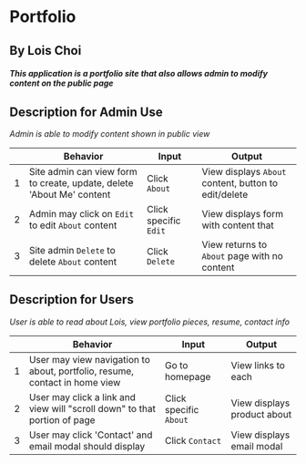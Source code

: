 # Portfolio

## By Lois Choi

#### _This application is a portfolio site that also allows admin to modify content on the public page_


## Description for Admin Use

_Admin is able to modify content shown in public view_

|| Behavior  | Input  | Output  |
|---|---|---|---|
|1| Site admin can view form to create, update, delete 'About Me' content | Click `About`  | View displays `About` content, button to edit/delete |
|2| Admin may click on `Edit` to edit `About` content | Click specific `Edit`| View displays form with content that |
|3| Site admin `Delete` to delete `About` content | Click `Delete`  | View returns to `About` page with no content |

## Description for Users

_User is able to read about Lois, view portfolio pieces, resume, contact info_

|| Behavior  | Input  | Output  |
|---|---|---|---|
|1| User may view navigation to about, portfolio, resume, contact in home view | Go to homepage  | View links to each |
|2| User may click a link and view will "scroll down" to that portion of page | Click specific `About` | View displays product about |
|3| User may click 'Contact' and email modal should display | Click `Contact` | View displays email modal |

